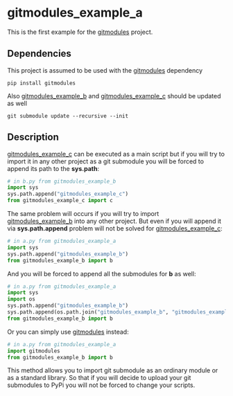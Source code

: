 # gitmodules_example_a
This is the first example for the
<a href=https://github.com/KuYaki/gitmodules>gitmodules</a> project.

## Dependencies
This project is assumed to be used with the <a href=https://github.com/KuYaki/gitmodules>gitmodules</a> dependency

```
pip install gitmodules
```

Also <a href=https://github.com/KuYaki/gitmodules_example_b>gitmodules_example_b</a> and 
<a href=https://github.com/KuYaki/gitmodules_example_c>gitmodules_example_c</a> should be updated as well

```
git submodule update --recursive --init
```

## Description
<a href=https://github.com/KuYaki/gitmodules_example_c>gitmodules_example_c</a> can be executed as a main script 
but if you will try to import it in any other project as a git submodule
you will be forced to append its path to the <b>sys.path</b>:

```python
# in b.py from gitmodules_example_b
import sys
sys.path.append("gitmodules_example_c")
from gitmodules_example_c import c
```

The same problem will occurs if you will try to import 
<a href=https://github.com/KuYaki/gitmodules_example_b>gitmodules_example_b</a> into any other project.
But even if you will append it via <b>sys.path.append</b> problem will not be solved for
<a href=https://github.com/KuYaki/gitmodules_example_c>gitmodules_example_c</a>:

```python
# in a.py from gitmodules_example_a
import sys
sys.path.append("gitmodules_example_b")
from gitmodules_example_b import b
```

And you will be forced to append all the submodules for <b>b</b> as well:

```python
# in a.py from gitmodules_example_a
import sys
import os
sys.path.append("gitmodules_example_b")
sys.path.append(os.path.join("gitmodules_example_b", "gitmodules_example_c"))
from gitmodules_example_b import b
```

Or you can simply use <a href=https://github.com/KuYaki/gitmodules>gitmodules</a> instead:

```python
# in a.py from gitmodules_example_a
import gitmodules
from gitmodules_example_b import b
```

This method allows you to import git submodule as an ordinary module or as a standard library.
So that if you will decide to upload your git submodules to PyPi you will not be forced to change your scripts. 
